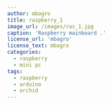 ```yaml
---
author: mbagro
title: raspberry_1
image_url: /images/ras_1.jpg
caption: 'Raspberry mainboard .'
license_url: 'mbagro'
license_text: mbagro
categories:
  - raspberry
  - mini pc
tags:
  - raspberry
  - arduino
  - orchid
---
```

